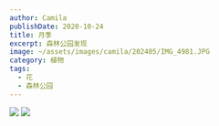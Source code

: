 ```yaml
---
author: Camila
publishDate: 2020-10-24
title: 月季
excerpt: 森林公园发现
image: ~/assets/images/camila/202405/IMG_4981.JPG
category: 植物
tags:
  - 花
  - 森林公园
---
```


![](~/assets/images/camila/202405/IMG_4981.JPG)
![](~/assets/images/camila/202405/IMG_4982.JPG)
